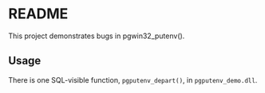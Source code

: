 # README #

This project demonstrates bugs in pgwin32_putenv().

## Usage ##

There is one SQL-visible function, `pgputenv_depart()`, in `pgputenv_demo.dll`.